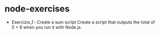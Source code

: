 # node-exercises
- Esercizio_1 : Create a sum script
    Create a script that outputs the total of 5 + 6 when you run it with Node.js.